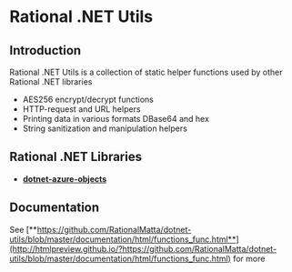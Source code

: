 # Rational .NET Utils

## Introduction
Rational .NET Utils is a collection of static helper functions used by other Rational .NET libraries
- AES256 encrypt/decrypt functions
- HTTP-request and URL helpers
- Printing data in various formats DBase64 and hex 
- String sanitization and manipulation helpers

## Rational .NET Libraries
- [**dotnet-azure-objects**](http://github.com/RationalMatta/dotnet-azure-objects)

## Documentation
See [**https://github.com/RationalMatta/dotnet-utils/blob/master/documentation/html/functions_func.html**](http://htmlpreview.github.io/?https://github.com/RationalMatta/dotnet-utils/blob/master/documentation/html/functions_func.html) for more

